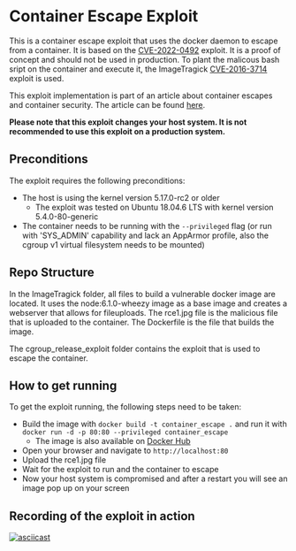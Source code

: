 # Container Escape Exploit

This is a container escape exploit that uses the docker daemon to escape from a container. It is based on the [CVE-2022-0492](https://nvd.nist.gov/vuln/detail/CVE-2022-0492) exploit. It is a proof of concept and should not be used in production.
To plant the malicous bash sript on the container and execute it, the ImageTragick [CVE-2016-3714](https://nvd.nist.gov/vuln/detail/CVE-2016-3714) exploit is used.

This exploit implementation is part of an article about container escapes and container security. The article can be found [here](escaping_containers.pdf).

**Please note that this exploit changes your host system. It is not recommended to use this exploit on a production system.**

## Preconditions

The exploit requires the following preconditions:
- The host is using the kernel version 5.17.0-rc2 or older
    - The exploit was tested on Ubuntu 18.04.6 LTS with kernel version 5.4.0-80-generic
- The container needs to be running with the `--privileged` flag (or run with 'SYS_ADMIN' capability and lack an AppArmor profile, also the cgroup v1 virtual filesystem needs to be mounted)

## Repo Structure

In the ImageTragick folder, all files to build a vulnerable docker image are located. It uses the node:6.1.0-wheezy image as a base image and creates a webserver that allows for fileuploads. The rce1.jpg file is the malicious file that is uploaded to the container. The Dockerfile is the file that builds the image.

The cgroup_release_exploit folder contains the exploit that is used to escape the container.

## How to get running

To get the exploit running, the following steps need to be taken:
- Build the image with `docker build -t container_escape .` and run it with `docker run -d -p 80:80 --privileged container_escape`
    - The image is also available on [Docker Hub](https://hub.docker.com/repository/docker/sgtmate/container_escape)
- Open your browser and navigate to `http://localhost:80`
- Upload the rce1.jpg file
- Wait for the exploit to run and the container to escape
- Now your host system is compromised and after a restart you will see an image pop up on your screen

## Recording of the exploit in action

[![asciicast](https://asciinema.org/a/552094.svg)](https://asciinema.org/a/552094)

